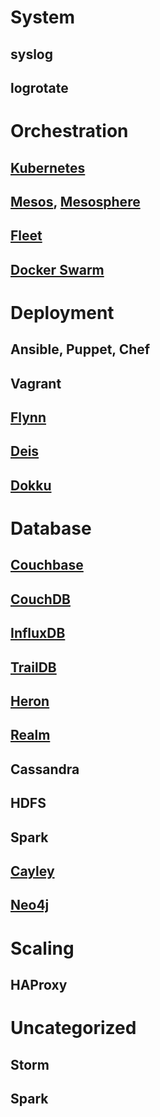 # System

## syslog

## logrotate

# Orchestration

## [Kubernetes](http://kubernetes.io/)

## [Mesos](http://mesos.apache.org/), [Mesosphere](https://mesosphere.com/)

## [Fleet](https://coreos.com/using-coreos/clustering/)

## [Docker Swarm](https://docs.docker.com/swarm/)

# Deployment

## Ansible, Puppet, Chef

## Vagrant

## [Flynn](https://flynn.io/)

## [Deis](http://deis.io/)

## [Dokku](https://github.com/dokku/dokku)

# Database

## [Couchbase](http://www.couchbase.com/)

## [CouchDB](http://couchdb.apache.org/)

## [InfluxDB](https://influxdata.com/)

## [TrailDB](http://traildb.io/)

## [Heron](https://blog.twitter.com/2016/open-sourcing-twitter-heron)

## [Realm](https://realm.io/)

## Cassandra

## HDFS

## Spark

## [Cayley](https://github.com/google/cayley)

## [Neo4j](http://neo4j.com/)

# Scaling

## HAProxy

# Uncategorized

## Storm

## Spark
